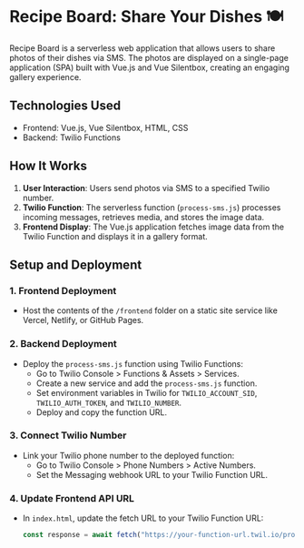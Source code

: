 # Recipe Board: Share Your Dishes 🍽️
Recipe Board is a serverless web application that allows users to share photos of their dishes via SMS. The photos are displayed on a single-page application (SPA) built with Vue.js and Vue Silentbox, creating an engaging gallery experience.

## Technologies Used
- Frontend: Vue.js, Vue Silentbox, HTML, CSS
- Backend: Twilio Functions

## How It Works

1. **User Interaction**: Users send photos via SMS to a specified Twilio number.
2. **Twilio Function**: The serverless function (`process-sms.js`) processes incoming messages, retrieves media, and stores the image data.
3. **Frontend Display**: The Vue.js application fetches image data from the Twilio Function and displays it in a gallery format.

## Setup and Deployment

### 1. Frontend Deployment

- Host the contents of the `/frontend` folder on a static site service like Vercel, Netlify, or GitHub Pages.

### 2. Backend Deployment

- Deploy the `process-sms.js` function using Twilio Functions:
  - Go to Twilio Console > Functions & Assets > Services.
  - Create a new service and add the `process-sms.js` function.
  - Set environment variables in Twilio for `TWILIO_ACCOUNT_SID`, `TWILIO_AUTH_TOKEN`, and `TWILIO_NUMBER`.
  - Deploy and copy the function URL.

### 3. Connect Twilio Number

- Link your Twilio phone number to the deployed function:
  - Go to Twilio Console > Phone Numbers > Active Numbers.
  - Set the Messaging webhook URL to your Twilio Function URL.

### 4. Update Frontend API URL

- In `index.html`, update the fetch URL to your Twilio Function URL:
  
  ```javascript
  const response = await fetch("https://your-function-url.twil.io/process-sms");


